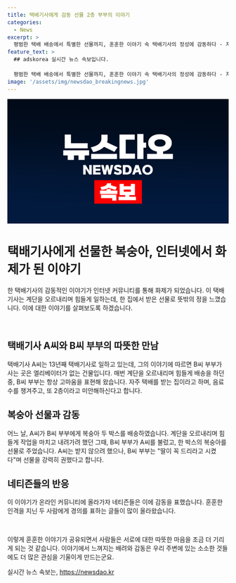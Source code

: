 ```yaml
---
title: 택배기사에게 감동 선물 2층 부부의 이야기
categories:
  - News
excerpt: >
  평범한 택배 배송에서 특별한 선물까지, 훈훈한 이야기 속 택배기사의 정성에 감동하다 - 지친 일상을 이색적인 이야기로 채워줄 특별한 인터뷰! 사람들의 따뜻한 마음을 끌어내는 호감 가는 전개, 클릭하고 싶은 느낌을 살려 작성되었습니다.
feature_text: >
  ## adskorea 실시간 뉴스 속보입니다.

  평범한 택배 배송에서 특별한 선물까지, 훈훈한 이야기 속 택배기사의 정성에 감동하다 - 지친 일상을 이색적인 이야기로 채워줄 특별한 인터뷰! 사람들의 따뜻한 마음을 끌어내는 호감 가는 전개, 클릭하고 싶은 느낌을 살려 작성되었습니다.
image: '/assets/img/newsdao_breakingnews.jpg'
---
```


<p><img src="/assets/img/newsdao_breakingnews.jpg" alt="adskorea 속보" /></p>

<h1>택배기사에게 선물한 복숭아, 인터넷에서 화제가 된 이야기</h1>

<p>한 택배기사의 감동적인 이야기가 인터넷 커뮤니티를 통해 화제가 되었습니다. 이 택배기사는 계단을 오르내리며 힘들게 일하는데, 한 집에서 받은 선물로 뜻밖의 정을 느꼈습니다. 이에 대한 이야기를 살펴보도록 하겠습니다.</p>

<p data-ke-size="size16">&nbsp;</p>

<h2 data-ke-size="size26">택배기사 A씨와 B씨 부부의 따뜻한 만남</h2>

<p>택배기사 A씨는 13년째 택배기사로 일하고 있는데, 그의 이야기에 따르면 B씨 부부가 사는 곳은 엘리베이터가 없는 건물입니다. 매번 계단을 오르내리며 힘들게 배송을 하던 중, B씨 부부는 항상 고마움을 표현해 왔습니다. 자주 택배를 받는 집이라고 하며, 음료수를 챙겨주고, 또 2층이라고 미안해하신다고 합니다.</p>

<h2 data-ke-size="size26">복숭아 선물과 감동</h2>

<p>어느 날, A씨가 B씨 부부에게 복숭아 두 박스를 배송하였습니다. 계단을 오르내리며 힘들게 작업을 마치고 내려가려 했던 그때, B씨 부부가 A씨를 불렀고, 한 박스의 복숭아를 선물로 주었습니다. A씨는 받지 않으려 했으나, B씨 부부는 "딸이 꼭 드리라고 시켰다"며 선물을 강력히 권했다고 합니다.</p>

<h2 data-ke-size="size26">네티즌들의 반응</h2>

<p>이 이야기가 온라인 커뮤니티에 올라가자 네티즌들은 이에 감동을 표했습니다. 훈훈한 인격을 지닌 두 사람에게 경의를 표하는 글들이 많이 올라왔습니다.</p>

<p data-ke-size="size16">&nbsp;</p>

<p>이렇게 훈훈한 이야기가 공유되면서 사람들은 서로에 대한 따뜻한 마음을 조금 더 기리게 되는 것 같습니다. 이야기에서 느껴지는 배려와 감동은 우리 주변에 있는 소소한 것들에도 더 많은 관심을 기울이게 만드는군요.</p>
실시간 뉴스 속보는, <a href="https://newsdao.kr" rel="dofollow">https://newsdao.kr</a>


